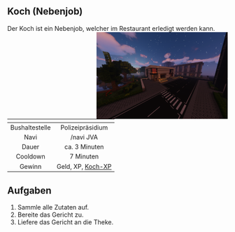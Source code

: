 ## Koch (Nebenjob)
Der Koch ist ein Nebenjob, welcher im Restaurant erledigt werden kann. <img align="right" width="300" eight="150" src="../../../assets/image/nebenjobs/Koch.png">

| <!-- --> | <!-- --> |
| :-: | :-: |
| Bushaltestelle | Polizeipräsidium |
| Navi | /navi JVA |
| Dauer | ca. 3 Minuten |
| Cooldown | 7 Minuten |
| Gewinn | Geld, XP, [Koch-XP](../skills/kochen.md) |

## Aufgaben
1. Sammle alle Zutaten auf.
2. Bereite das Gericht zu.
3. Liefere das Gericht an die Theke.
